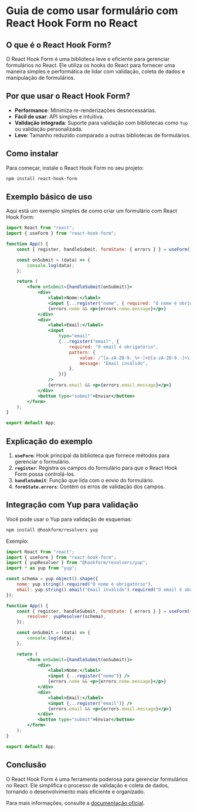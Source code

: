 # Guia de como usar formulário com React Hook Form no React

## O que é o React Hook Form?

O React Hook Form é uma biblioteca leve e eficiente para gerenciar formulários no React. Ele utiliza os hooks do React para fornecer uma maneira simples e performática de lidar com validação, coleta de dados e manipulação de formulários.

## Por que usar o React Hook Form?

- **Performance**: Minimiza re-renderizações desnecessárias.
- **Fácil de usar**: API simples e intuitiva.
- **Validação integrada**: Suporte para validação com bibliotecas como `Yup` ou validação personalizada.
- **Leve**: Tamanho reduzido comparado a outras bibliotecas de formulários.

## Como instalar

Para começar, instale o React Hook Form no seu projeto:

```bash
npm install react-hook-form
```

## Exemplo básico de uso

Aqui está um exemplo simples de como criar um formulário com React Hook Form:

```jsx
import React from "react";
import { useForm } from "react-hook-form";

function App() {
    const { register, handleSubmit, formState: { errors } } = useForm();

    const onSubmit = (data) => {
        console.log(data);
    };

    return (
        <form onSubmit={handleSubmit(onSubmit)}>
            <div>
                <label>Nome:</label>
                <input {...register("nome", { required: "O nome é obrigatório" })} />
                {errors.nome && <p>{errors.nome.message}</p>}
            </div>
            <div>
                <label>Email:</label>
                <input
                    type="email"
                    {...register("email", {
                        required: "O email é obrigatório",
                        pattern: {
                            value: /^[a-zA-Z0-9._%+-]+@[a-zA-Z0-9.-]+\.[a-zA-Z]{2,}$/,
                            message: "Email inválido",
                        },
                    })}
                />
                {errors.email && <p>{errors.email.message}</p>}
            </div>
            <button type="submit">Enviar</button>
        </form>
    );
}

export default App;
```

## Explicação do exemplo

1. **`useForm`**: Hook principal da biblioteca que fornece métodos para gerenciar o formulário.
2. **`register`**: Registra os campos do formulário para que o React Hook Form possa controlá-los.
3. **`handleSubmit`**: Função que lida com o envio do formulário.
4. **`formState.errors`**: Contém os erros de validação dos campos.

## Integração com Yup para validação

Você pode usar o Yup para validação de esquemas:

```bash
npm install @hookform/resolvers yup
```

Exemplo:

```jsx
import React from "react";
import { useForm } from "react-hook-form";
import { yupResolver } from "@hookform/resolvers/yup";
import * as yup from "yup";

const schema = yup.object().shape({
    nome: yup.string().required("O nome é obrigatório"),
    email: yup.string().email("Email inválido").required("O email é obrigatório"),
});

function App() {
    const { register, handleSubmit, formState: { errors } } = useForm({
        resolver: yupResolver(schema),
    });

    const onSubmit = (data) => {
        console.log(data);
    };

    return (
        <form onSubmit={handleSubmit(onSubmit)}>
            <div>
                <label>Nome:</label>
                <input {...register("nome")} />
                {errors.nome && <p>{errors.nome.message}</p>}
            </div>
            <div>
                <label>Email:</label>
                <input {...register("email")} />
                {errors.email && <p>{errors.email.message}</p>}
            </div>
            <button type="submit">Enviar</button>
        </form>
    );
}

export default App;
```

## Conclusão

O React Hook Form é uma ferramenta poderosa para gerenciar formulários no React. Ele simplifica o processo de validação e coleta de dados, tornando o desenvolvimento mais eficiente e organizado.

Para mais informações, consulte a [documentação oficial](https://react-hook-form.com/).